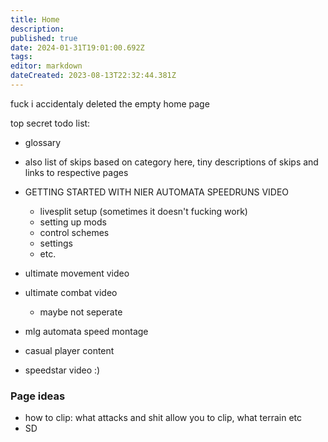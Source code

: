 ```yaml
---
title: Home
description: 
published: true
date: 2024-01-31T19:01:00.692Z
tags: 
editor: markdown
dateCreated: 2023-08-13T22:32:44.381Z
---
```


fuck i accidentaly deleted the empty home page





top secret todo list:

- glossary
- also list of skips based on category here, tiny descriptions of skips and links to respective pages

- GETTING STARTED WITH NIER AUTOMATA SPEEDRUNS VIDEO
	- livesplit setup (sometimes it doesn't fucking work)
 	- setting up mods
	- control schemes
	- settings
 	- etc.
- ultimate movement video
- ultimate combat video
	- maybe not seperate


- mlg automata speed montage 

- casual player content
- speedstar video :)

### Page ideas
 - how to clip: what attacks and shit allow you to clip, what terrain etc
 - SD
